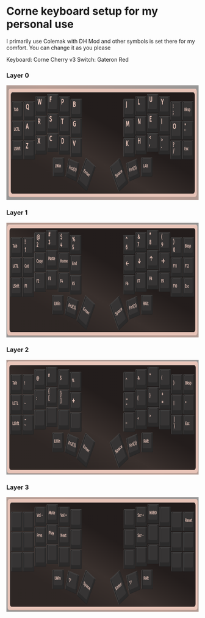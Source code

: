 <h1>Corne keyboard setup for my personal use</h1>

I primarily use Colemak with DH Mod and other symbols is set there for my comfort. You can change it as you please

Keyboard: Corne Cherry v3
Switch: Gateron Red

<h3>Layer 0</h3>
<img width="800" height="300" align="center" src="https://github.com/altanbgn/corne_keyboard/blob/main/screenshots/layer0.png" />
<h3>Layer 1</h3>
<img width="800" height="300" align="center" src="https://github.com/altanbgn/corne_keyboard/blob/main/screenshots/layer1.png" />
<h3>Layer 2</h3>
<img width="800" height="300" align="center" src="https://github.com/altanbgn/corne_keyboard/blob/main/screenshots/layer2.png" />
<h3>Layer 3</h3>
<img width="800" height="300" align="center" src="https://github.com/altanbgn/corne_keyboard/blob/main/screenshots/layer3.png" />
